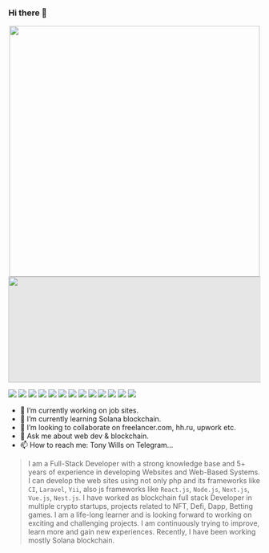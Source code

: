 ### Hi there 👋

<div id="header" align="center">
<img src="https://media.giphy.com/media/qgQUggAC3Pfv687qPC/giphy.gif" width="500"></div>
<img style="display: block;-webkit-user-select: none;margin: auto;cursor: zoom-in;background-color: hsl(0, 0%, 90%);transition: background-color 300ms;" src="https://user-images.githubusercontent.com/74441675/177853337-b4be5e48-03e0-4fba-833c-0c811de4c28d.png" width="1056" height="211" data-xblocker="passed">

<img src="https://img.shields.io/badge/JavaScript-React-blue"> <img src="https://img.shields.io/badge/JavaScript-Vue-green"> <img src="https://img.shields.io/badge/JavaScript-Angular-red"> <img src="https://img.shields.io/badge/JavaScript-Node-green"> <img src="https://img.shields.io/badge/JavaScript-Next-blue"> <img src="https://img.shields.io/badge/Python-orange"> <img src="https://img.shields.io/badge/PHP-Laravel-yellowgreen"> <img src="https://img.shields.io/badge/TypeScript-blue"> <img src="https://img.shields.io/badge/HTML&CSS-lightgrey"> <img src="https://img.shields.io/badge/Bootstrap-red"> <img src="https://img.shields.io/badge/Solidity-green"> <img src="https://img.shields.io/badge/Solana-yellow"> <img src="https://img.shields.io/badge/MUI-orange">

- 🔭 I’m currently working on job sites.
- 🌱 I’m currently learning Solana blockchain.
- 👯 I’m looking to collaborate on freelancer.com, hh.ru, upwork etc.
- 💬 Ask me about web dev & blockchain.
- 📫 How to reach me: Tony Wills on Telegram...
<!--
- 🤔 I’m looking for help with ...
- 😄 Pronouns: ...
- ⚡ Fun fact: ...
-->


>I am a Full-Stack Developer with a strong knowledge base and 5+ years of experience in developing Websites and Web-Based Systems.
I can develop the web sites using not only php and its frameworks like `CI`, `Laravel`, `Yii`, also js frameworks like `React.js`, `Node.js`, `Next.js`, `Vue.js`, `Nest.js`.
I have worked as blockchain full stack Developer in multiple crypto startups, projects related to NFT, Defi, Dapp, Betting games.
I am a life-long learner and is looking forward to working on exciting and challenging projects. I am continuously trying to improve, learn more and gain new experiences. Recently, I have been working mostly Solana blockchain.

